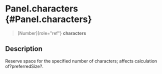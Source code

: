 Panel.characters {#Panel.characters}
================

> [Number]{role="ref"} **characters**

Description
-----------

Reserve space for the specified number of characters; affects
calculation of?preferredSize?.
